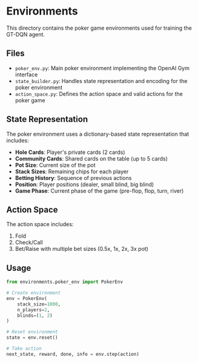 # Environments

This directory contains the poker game environments used for training the GT-DQN agent.

## Files

- `poker_env.py`: Main poker environment implementing the OpenAI Gym interface
- `state_builder.py`: Handles state representation and encoding for the poker environment
- `action_space.py`: Defines the action space and valid actions for the poker game

## State Representation

The poker environment uses a dictionary-based state representation that includes:

- **Hole Cards**: Player's private cards (2 cards)
- **Community Cards**: Shared cards on the table (up to 5 cards)
- **Pot Size**: Current size of the pot
- **Stack Sizes**: Remaining chips for each player
- **Betting History**: Sequence of previous actions
- **Position**: Player positions (dealer, small blind, big blind)
- **Game Phase**: Current phase of the game (pre-flop, flop, turn, river)

## Action Space

The action space includes:
1. Fold
2. Check/Call
3. Bet/Raise with multiple bet sizes (0.5x, 1x, 2x, 3x pot)

## Usage

```python
from environments.poker_env import PokerEnv

# Create environment
env = PokerEnv(
    stack_size=1000,
    n_players=2,
    blinds=(1, 2)
)

# Reset environment
state = env.reset()

# Take action
next_state, reward, done, info = env.step(action)
```
